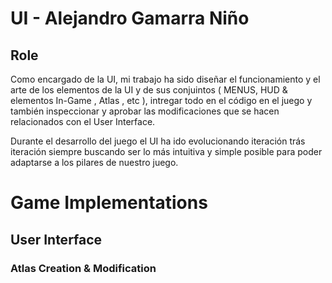 # UI - Alejandro Gamarra Niño
## Role
Como encargado de la UI, mi trabajo ha sido diseñar el funcionamiento y el arte de los elementos de la UI y de sus conjuintos ( MENUS, HUD & elementos In-Game , Atlas , etc ), intregar todo en el código en el juego y también inspeccionar y aprobar las modificaciones que se hacen relacionados con el User Interface.

Durante el desarrollo del juego el UI ha ido evolucionando iteración trás iteración siempre buscando ser lo más intuitiva y simple posible para poder adaptarse a los pilares de nuestro juego.

# Game Implementations
## User Interface
### Atlas Creation & Modification 

<!--stackedit_data:
eyJoaXN0b3J5IjpbNTc1Mzc3NzgzLC0xNjMxNzc5MzMsMjA3ND
kyNDM0NCwxNTI2MDcwNDQxXX0=
-->
